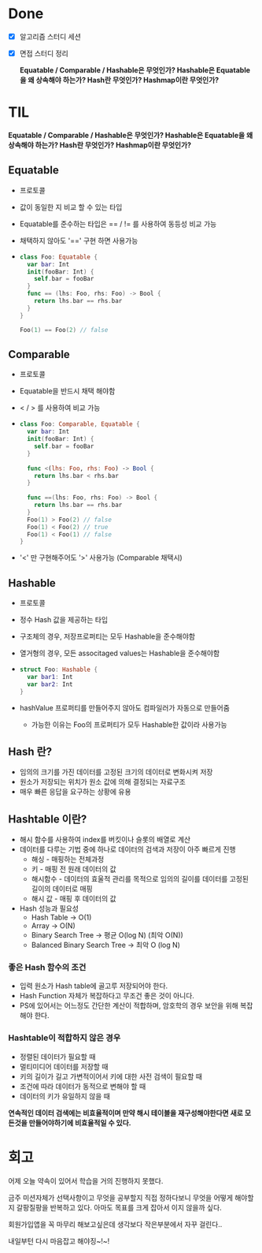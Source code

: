 # Done

- [x] 알고리즘 스터디 세션

- [x] 면접 스터디 정리

  **Equatable / Comparable / Hashable은 무엇인가? Hashable은 Equatable을 왜 상속해야 하는가?  Hash란 무엇인가? Hashmap이란 무엇인가?**



# TIL

**Equatable / Comparable / Hashable은 무엇인가? Hashable은 Equatable을 왜 상속해야 하는가?  Hash란 무엇인가? Hashmap이란 무엇인가?**

## Equatable 

- 프로토콜

- 값이 동일한 지 비교 할 수 있는 타입

- Equatable를 준수하는 타입은 == / != 를 사용하여 동등성 비교 가능

- 채택하지 않아도 '==' 구현 하면 사용가능

- ```swift
  class Foo: Equatable {
    var bar: Int
    init(fooBar: Int) {
      self.bar = fooBar
    }
    func == (lhs: Foo, rhs: Foo) -> Bool {
      return lhs.bar == rhs.bar
    }
  }
  
  Foo(1) == Foo(2) // false
  ```

## Comparable

- 프로토콜

- Equatable을 반드시 채택 해야함

- < / > 를 사용하여 비교 가능

- ```swift
  class Foo: Comparable, Equatable {
    var bar: Int
    init(fooBar: Int) {
      self.bar = fooBar
    }
    
    func <(lhs: Foo, rhs: Foo) -> Bool {
      return lhs.bar < rhs.bar
    }
    
    func ==(lhs: Foo, rhs: Foo) -> Bool {
      return lhs.bar == rhs.bar
    }
    Foo(1) > Foo(2) // false
    Foo(1) < Foo(2) // true
    Foo(1) < Foo(1) // false
  }
  ```

- '<' 만 구현해주어도 '>' 사용가능 (Comparable 채택시)

## Hashable

- 프로토콜

- 정수 Hash 값을 제공하는 타입

- 구조체의 경우, 저장프로퍼티는 모두 Hashable을 준수해야함

- 열거형의 경우, 모든 associtaged values는 Hashable을 준수해야함

- ```swift
  struct Foo: Hashable {
    var bar1: Int
    var bar2: Int
  }
  
  ```

- hashValue 프로퍼티를 만들어주지 않아도 컴파일러가 자동으로 만들어줌

  - 가능한 이유는 Foo의 프로퍼티가 모두 Hashable한 값이라 사용가능

## Hash 란?

- 임의의 크기를 가진 데이터를 고정된 크기의 데이터로 변화시켜 저장
- 원소가 저장되는 위치가 원소 값에 의해 결정되는 자료구조
- 매우 빠른 응답을 요구하는 상황에 유용

## Hashtable 이란?

- 해시 함수를 사용하여 index를 버킷이나 슬롯의 배열로 계산
- 데이터를 다루는 기법 중에 하나로 데이터의 검색과 저장이 아주 빠르게 진행
  - 해싱 - 매핑하는 전체과정
  - 키 - 매핑 전 원래 데이터의 값
  - 해시함수 - 데이터의 효울적 관리를 목적으로 임의의 길이를 데이터를 고정된 길이의 데이터로 매핑
  - 해시 값 - 매핑 후 데이터의 값
- Hash 성능과 필요성
  - Hash Table -> O(1)
  - Array -> O(N)
  - Binary Search Tree -> 평균 O(log N) (최악 O(N))
  - Balanced Binary Search Tree -> 최악 O (log N)

### 좋은 Hash 함수의 조건

- 입력 원소가 Hash table에 골고루 저장되어야 한다.
- Hash Function 자체가 복잡하다고 무조건 좋은 것이 아니다.
- PS에 있어서는 어느정도 간단한 계산이 적합하며, 암호학의 경우 보안을 위해 복잡해야 한다.

### Hashtable이 적합하지 않은 경우

- 정렬된 데이터가 필요할 때
- 멀티미디어 데이터를 저장할 때
- 키의 길이가 길고 가변적이어서 키에 대한 사전 검색이 필요할 때
- 조건에 따라 데이터가 동적으로 변해야 할 때
- 데이터의 키가 유일하지 않을 때

**연속적인 데이터 검색에는 비효율적이며 만약 해시 테이블을 재구성해야한다면 새로 모든것을 만들어야하기에 비효율적일 수 있다.**



# 회고

어제 오늘 약속이 있어서 학습을 거의 진행하지 못했다.

금주 미션자체가 선택사항이고 무엇을 공부할지 직접 정하다보니 무엇을 어떻게 해야할지 갈팡질팡을 반복하고 있다. 아마도 목표를 크게 잡아서 이지 않을까 싶다. 

회원가입앱을 꼭 마무리 해보고싶은데 생각보다 작은부분에서 자꾸 걸린다.. 

내일부턴 다시 마음잡고 해야징~!~!